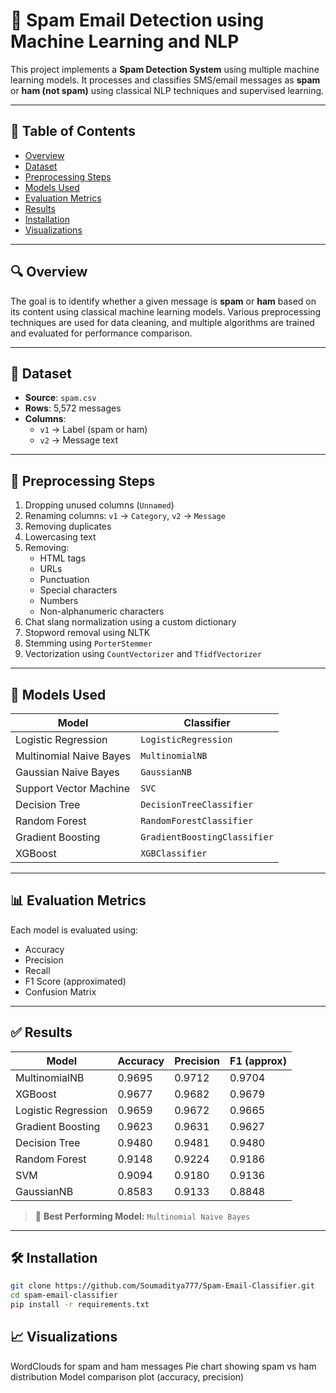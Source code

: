 # 📧 Spam Email Detection using Machine Learning and NLP 

This project implements a **Spam Detection System** using multiple machine learning models. It processes and classifies SMS/email messages as **spam** or **ham (not spam)** using classical NLP techniques and supervised learning.

---

## 📌 Table of Contents

- [Overview](#-overview)
- [Dataset](#-dataset)
- [Preprocessing Steps](#-preprocessing-steps)
- [Models Used](#-models-used)
- [Evaluation Metrics](#-evaluation-metrics)
- [Results](#-results)
- [Installation](#-installation)
- [Visualizations](#-visualizations)

---

## 🔍 Overview

The goal is to identify whether a given message is **spam** or **ham** based on its content using classical machine learning models. Various preprocessing techniques are used for data cleaning, and multiple algorithms are trained and evaluated for performance comparison.

---

## 📂 Dataset

- **Source**: `spam.csv`
- **Rows**: 5,572 messages
- **Columns**:  
  - `v1` → Label (spam or ham)  
  - `v2` → Message text

---

## 🔄 Preprocessing Steps

1. Dropping unused columns (`Unnamed`)
2. Renaming columns: `v1` → `Category`, `v2` → `Message`
3. Removing duplicates
4. Lowercasing text
5. Removing:
   - HTML tags
   - URLs
   - Punctuation
   - Special characters
   - Numbers
   - Non-alphanumeric characters
6. Chat slang normalization using a custom dictionary
7. Stopword removal using NLTK
8. Stemming using `PorterStemmer`
9. Vectorization using `CountVectorizer` and `TfidfVectorizer`

---

## 🤖 Models Used

| Model                      | Classifier                     |
|---------------------------|--------------------------------|
| Logistic Regression       | `LogisticRegression`           |
| Multinomial Naive Bayes   | `MultinomialNB`                |
| Gaussian Naive Bayes      | `GaussianNB`                   |
| Support Vector Machine    | `SVC`                          |
| Decision Tree             | `DecisionTreeClassifier`       |
| Random Forest             | `RandomForestClassifier`       |
| Gradient Boosting         | `GradientBoostingClassifier`   |
| XGBoost                   | `XGBClassifier`                |

---

## 📊 Evaluation Metrics

Each model is evaluated using:

- Accuracy
- Precision
- Recall
- F1 Score (approximated)
- Confusion Matrix

---

## ✅ Results

| Model                 | Accuracy | Precision | F1 (approx) |
|----------------------|----------|-----------|-------------|
| MultinomialNB         | 0.9695   | 0.9712    | 0.9704      |
| XGBoost               | 0.9677   | 0.9682    | 0.9679      |
| Logistic Regression   | 0.9659   | 0.9672    | 0.9665      |
| Gradient Boosting     | 0.9623   | 0.9631    | 0.9627      |
| Decision Tree         | 0.9480   | 0.9481    | 0.9480      |
| Random Forest         | 0.9148   | 0.9224    | 0.9186      |
| SVM                   | 0.9094   | 0.9180    | 0.9136      |
| GaussianNB            | 0.8583   | 0.9133    | 0.8848      |

> 📌 **Best Performing Model:** `Multinomial Naive Bayes`

---

## 🛠 Installation

```bash
git clone https://github.com/Soumaditya777/Spam-Email-Classifier.git
cd spam-email-classifier
pip install -r requirements.txt
```


## 📈 Visualizations

WordClouds for spam and ham messages
Pie chart showing spam vs ham distribution
Model comparison plot (accuracy, precision)



